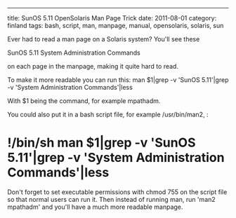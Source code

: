 ---
title: SunOS 5.11 OpenSolaris Man Page Trick
date: 2011-08-01
category: finland
tags: bash, script, man, manpage, manual, opensolaris, solaris, sun

Ever had to read a man page on a Solaris system? You'll see these

SunOS 5.11 System Administration Commands

on each page in the manpage, making it quite hard to read.

To make it more readable you can run this: man $1|grep -v 'SunOS 5.11'|grep -v 'System Administration Commands'|less

With $1 being the command, for example mpathadm.

You could also put it in a bash script file, for example /usr/bin/man2, :

# !/bin/sh man $1|grep -v 'SunOS 5.11'|grep -v 'System Administration Commands'|less

Don't forget to set executable permissions with chmod 755 on the script file so that normal users can run it. Then instead of running man, run 'man2 mpathadm' and you'll have a much more readable manpage.
